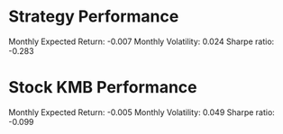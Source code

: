 # Strategy Performance
Monthly Expected Return: -0.007
Monthly Volatility: 0.024
Sharpe ratio: -0.283
# Stock KMB Performance
Monthly Expected Return: -0.005
Monthly Volatility: 0.049
Sharpe ratio: -0.099
